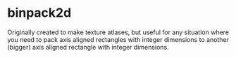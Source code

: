 # binpack2d

Originally created to make texture atlases, but useful for any situation
where you need to pack axis aligned rectangles with integer dimensions to
another (bigger) axis aligned rectangle with integer dimensions.
